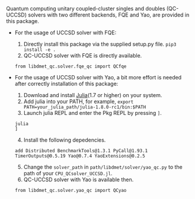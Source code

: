 Quantum computing unitary coupled-cluster singles and doubles (QC-UCCSD) solvers with two different backends, FQE and Yao, are provided in this package.
* For the usage of UCCSD solver with FQE:
  1. Directly install this package via the supplied setup.py file.
  `pip3 install -e .`
  2. QC-UCCSD solver with FQE is directly available.
  ```
  from libdmet_qc.solver.fqe_qc import QCfqe
  ```

* For the usage of UCCSD solver with Yao, a bit more effort is needed after correctly installation of this package:
  1. Download and install [Julia](https://julialang.org/downloads/)(1.7 or higher) on your system.
  2. Add julia into your PATH, for example,
  `export PATH=your_julia_path/julia-1.8.0-rc1/bin:$PATH`
  3. Launch julia REPL and enter the Pkg REPL by pressing `]`.
  ```
  julia
  ]
  ```
  4. Install the following depedencies.
  ```
  add Distributed BenchmarkTools@1.3.1 PyCall@1.93.1 TimerOutputs@0.5.19 Yao@0.7.4 YaoExtensions@0.2.5
  ```
  5. Change the `solver_path` in `path/libdmet/solver/yao_qc.py` to the path of your `CPU_QCsolver_UCCSD.jl`.
  6. QC-UCCSD solver with Yao is available then.
  ```
  from libdmet_qc.solver.yao_qc import QCyao
  ```
